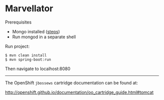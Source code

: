 # Marvellator

Prerequisites
* Mongo installed ([steps](http://docs.mongodb.org/manual/installation/))
* Run mongod in a separate shell

Run project:

```
$ mvn clean install
$ mvn spring-boot:run
```
Then navigate to localhost:8080

------

The OpenShift `jbossews` cartridge documentation can be found at:

http://openshift.github.io/documentation/oo_cartridge_guide.html#tomcat
